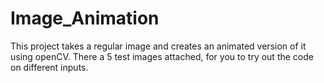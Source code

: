 # Image_Animation

This project takes a regular image and creates an animated version of it using openCV. 
There a 5 test images attached, for you to try out the code on different inputs.
